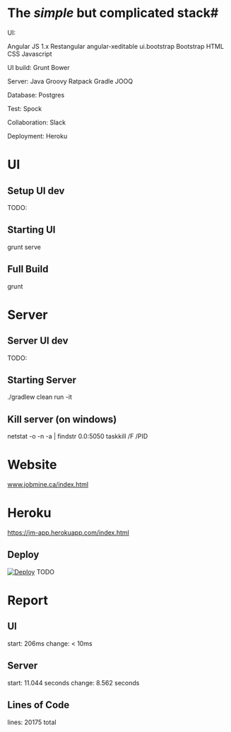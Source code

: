 # The *simple* but complicated stack#

UI:

Angular JS 1.x
Restangular
angular-xeditable
ui.bootstrap
Bootstrap
HTML
CSS
Javascript

UI build:
Grunt
Bower

Server:
Java
Groovy
Ratpack
Gradle
JOOQ

Database:
Postgres

Test:
Spock

Collaboration:
Slack

Deployment:
Heroku

# UI #

## Setup UI dev ##
TODO:

## Starting UI ##
grunt serve

## Full Build ##
grunt

# Server #

## Server UI dev ##

TODO:

## Starting Server ##
./gradlew clean run -it

## Kill server (on windows) ##
netstat -o -n -a | findstr 0.0:5050
taskkill /F /PID <pid>

# Website #
www.jobmine.ca/index.html

# Heroku #

https://jm-app.herokuapp.com/index.html

## Deploy ##
[![Deploy](https://www.herokucdn.com/deploy/button.svg)](https://heroku.com/deploy)
TODO

# Report #

## UI ##
start: 206ms
change: < 10ms

## Server ##
start: 11.044 seconds
change: 8.562 seconds

## Lines of Code ##
lines: 20175 total
